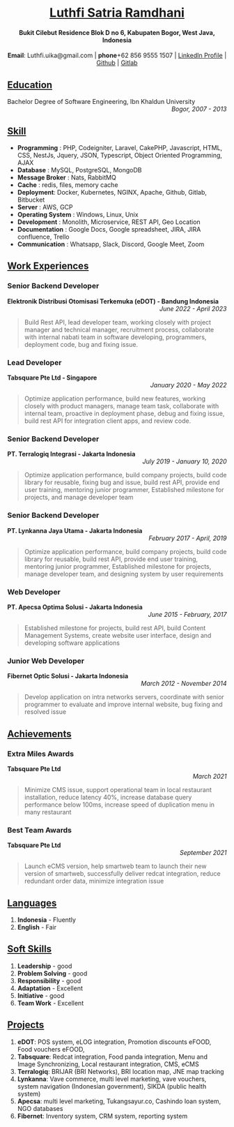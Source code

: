 <!-- # [Luthfi Satria Ramdhani](https://www.linkedin.com/in/luthfi-satria-48787627) -->
<div align="center">
    <h1>
        <a href="https://www.linkedin.com/in/luthfi-satria-48787627">
            Luthfi Satria Ramdhani
        </a>
    </h1>
</div>
<div align="center"><h4>Bukit Cilebut Residence Blok D no 6, Kabupaten Bogor, West Java, Indonesia</h4></div>
<div align="center">
    <b>Email</b>: Luthfi.uika@gmail.com | <b>phone</b>+62 856 9555 1507 | <a href="https://www.linkedin.com/in/luthfi-satria-48787627/" target="_blank">LinkedIn Profile</a> | <a href="https://github.com/luthfi-satria?tab=repositories">Github</a> | <a href="https://gitlab.com/users/luthfi.satria/projects">Gitlab</a>
</div>

<h2><a href="#education">Education</a></h2>
<div>Bachelor Degree of Software Engineering, Ibn Khaldun University</div>
<div align="right"><i>Bogor, 2007 - 2013</i></div>

<h2><a href="#skill">Skill</a></h2>

<ul>
    <li><b>Programming</b> : PHP, Codeigniter, Laravel, CakePHP, Javascript, HTML, CSS, NestJs, Jquery, JSON, Typescript, Object Oriented Programming, AJAX
    <li><b>Database</b> : MySQL, PostgreSQL, MongoDB</li>
    <li><b>Message Broker</b> : Nats, RabbitMQ</li>
    <li><b>Cache</b> : redis, files, memory cache</li>
    <li><b>Deployment</b>: Docker, Kubernetes, NGINX, Apache, Github, Gitlab, Bitbucket</li>
    <li><b>Server</b> : AWS, GCP</li>
    <li><b>Operating System</b> : Windows, Linux, Unix</li>
    <li><b>Development</b> : Monolith, Microservice, REST API, Geo Location</li>
    <li><b>Documentation</b> : Google Docs, Google spreadsheet, JIRA, JIRA confluence, Trello</li>
    <li><b>Communication</b> : Whatsapp, Slack, Discord, Google Meet, Zoom</li>
</ul>

<h2><a href="#work-experiences">Work Experiences</a></h2>

<!-- eDOT -->
### Senior Backend Developer
<div align="left"><b>Elektronik Distribusi Otomisasi Terkemuka (eDOT) - Bandung Indonesia</b></div>
<div align="right"><i>June 2022 - April 2023</i></div>

> Build Rest API, lead developer team, working closely with project manager and technical manager, recruitment process, collaborate with internal nabati team in software developing, programmers, deployment code, bug and fixing issue.

<!-- Tabsquare -->
### Lead Developer
<div align="left"><b>Tabsquare Pte Ltd - Singapore</b></div>
<div align="right"><i>January 2020 - May 2022</i></div>

> Optimize application performance, build new features, working closely with product managers, manage team task, collaborate with internal team, proactive in deployment phase, debug and fixing issue, build rest API for integration client apps, and review code.

<!-- Terralogiq -->
### Senior Backend Developer
<div align="left"><b>PT. Terralogiq Integrasi - Jakarta Indonesia</b></div>
<div align="right"><i>July 2019 - January 10, 2020</i></div>

> Optimize application performance, build company projects, build code library for reusable, fixing bug and issue, build rest API, provide end user training, mentoring junior programmer, Established milestone for projects, and manage developer team

<!-- Lynkanna -->
### Senior Backend Developer
<div align="left"><b>PT. Lynkanna Jaya Utama - Jakarta Indonesia</b></div>
<div align="right"><i>February 2017 - April, 2019</i></div>

> Optimize application performance, build company projects, build code library for reusable, build rest API, provide end user training, mentoring junior programmer, Established milestone for projects, manage developer team, and designing system by user requirements

<!-- Apecsa -->
### Web Developer
<div align="left"><b>PT. Apecsa Optima Solusi - Jakarta Indonesia</b></div>
<div align="right"><i>June 2015 - February, 2017</i></div>

> Established milestone for projects, build rest API, build Content Management Systems, create website user interface, design and developing software applications


<!-- Fibernet -->
### Junior Web Developer
<div align="left"><b>Fibernet Optic Solusi - Jakarta Indonesia</b></div>
<div align="right"><i>March 2012 - November 2014</i></div>

> Develop application on intra networks servers, coordinate with senior programmer to evaluate and improve internal website, bug fixing and resolved issue

<h2><a href="#achievements">Achievements</a></h2>

### Extra Miles Awards
<div align="left"><b>Tabsquare Pte Ltd</b></div>
<div align="right"><i>March 2021</i></div>

> Minimize CMS issue, support operational team in local restaurant installation, reduce latency 40%, increase database query performance below 100ms, increase speed of duplication menu in many restaurant

### Best Team Awards
<div align="left"><b>Tabsquare Pte Ltd</b></div>
<div align="right"><i>September 2021</i></div>

> Launch eCMS version, help smartweb team to launch their new version of smartweb, successfully deliver redcat integration, reduce redundant order data, minimize integration issue

<h2><a href="#languages">Languages</a></h2>

1. <b>Indonesia</b> - Fluently
2. <b>English</b> - Fair

<h2><a href="#soft-skills">Soft Skills</a></h2>

1. <b>Leadership</b> - good
2. <b>Problem Solving</b> - good
3. <b>Responsibility</b> - good
4. <b>Adaptation</b> - Excellent
5. <b>Initiative</b> - good
6. <b>Team Work</b> - Excellent


<h2><a href="#projects">Projects</a></h2>

1. <b>eDOT</b>: POS system, eLOG integration, Promotion discounts eFOOD, Food vouchers eFOOD,
2. <b>Tabsquare</b>: Redcat integration, Food panda integration, Menu and Image Synchronizing, Local restaurant integration, CMS, eCMS
3. <b>Terralogiq</b>:  BRIJAR (BRI Networks), BRI location map, JNE map tracking
4. <b>Lynkanna</b>: Vave commerce, multi level marketing, vave vouchers, system navigation (Indonesian government), SIKDA (public health system)
5. <b>Apecsa</b>: multi level marketing, Tukangsayur.co, Cashindo loan system, NGO databases
6. <b>Fibernet</b>: Inventory system, CRM system, reporting system

